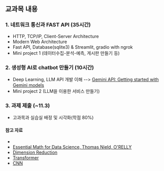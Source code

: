 ## 교과목 내용
### 1. 네트워크 통신과 FAST API (35시간)
- HTTP, TCP/IP, Client-Server Architecture
- Modern Web Architecture
- Fast API, Database(sqlite3) & Streamlit, gradio with ngrok
- Mini project 1 (데이터수집-분석-예측, 게시판 만들기 등)
  
### 2. 생성형 AI로 chatbot 만들기 (10시간)
- Deep Learning, LLM API 개발 이해 --> [Gemini API: Getting started with Gemini models](https://colab.research.google.com/github/google-gemini/cookbook/blob/main/quickstarts/Get_started.ipynb)
- Mini project 2 (LLM을 이용한 서비스 만들기)

### 3. 과제 제출 (~11.3)
- 고과목과 실습실 배정 및 시각화(학점 80%)

#### 참고 자료
- [](https://www.oreilly.com/covers/urn:orm:book:9781098135492/400w/)
- [Essential Math for Data Science, Thomas Nield, O'RELLY](http://103.203.175.90:81/fdScript/RootOfEBooks/E%20Book%20collection%20-%202024%20-%20F/CSE%20%20IT%20AIDS%20ML/Essential_Math_for_Data_Science_Take_Control_of_Your_Data_with_Fundamental.pdf)
- [Dimension Reduction](https://dimensionality-reduction-293e465c2a3443e8941b016d.vercel.app/)
- [Transformer](https://poloclub.github.io/transformer-explainer/)
- [CNN](https://poloclub.github.io/cnn-explainer/)
